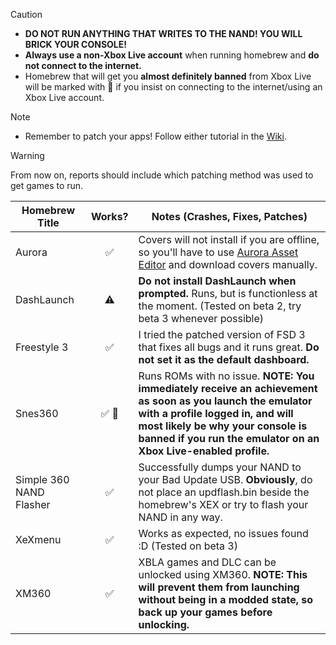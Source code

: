 > [!CAUTION]
> - **DO NOT RUN ANYTHING THAT WRITES TO THE NAND! YOU WILL BRICK YOUR CONSOLE!**
> - **Always use a non-Xbox Live account** when running homebrew and **do not connect to the internet.**
> - Homebrew that will get you **almost definitely banned** from Xbox Live will be marked with 👤 if you insist on connecting to the internet/using an Xbox Live account.

> [!NOTE]
> - Remember to patch your apps! Follow either tutorial in the [Wiki](https://github.com/XDanfr/FMX-Compatibility/wiki).

> [!WARNING]
> From now on, reports should include which patching method was used to get games to run.

| Homebrew Title          | Works? | Notes (Crashes, Fixes, Patches)                                                                                                                                           |
|-------------------------|:------:|---------------------------------------------------------------------------------------------------------------------------------------------------------------------------|
| Aurora                  |   ✅    | Covers will not install if you are offline, so you'll have to use [Aurora Asset Editor](https://github.com/XboxUnity/AuroraAssetEditor/) and download covers manually.   |
| DashLaunch              |   ⚠️   | **Do not install DashLaunch when prompted.** Runs, but is functionless at the moment. (Tested on beta 2, try beta 3 whenever possible)                                    |
| Freestyle 3             |   ✅    | I tried the patched version of FSD 3 that fixes all bugs and it runs great. **Do not set it as the default dashboard.**                                                  |
| Snes360                 |  ✅ 👤  | Runs ROMs with no issue. **NOTE: You immediately receive an achievement as soon as you launch the emulator with a profile logged in, and will most likely be why your console is banned if you run the emulator on an Xbox Live-enabled profile.**                                                                                                                                                        |
| Simple 360 NAND Flasher |   ✅    | Successfully dumps your NAND to your Bad Update USB. **Obviously**, do not place an updflash.bin beside the homebrew's XEX or try to flash your NAND in any way.         |
| XeXmenu                 |   ✅    | Works as expected, no issues found :D (Tested on beta 3)                                                                                                                 |
| XM360                   |   ✅    | XBLA games and DLC can be unlocked using XM360. **NOTE: This will prevent them from launching without being in a modded state, so back up your games before unlocking.** | 
